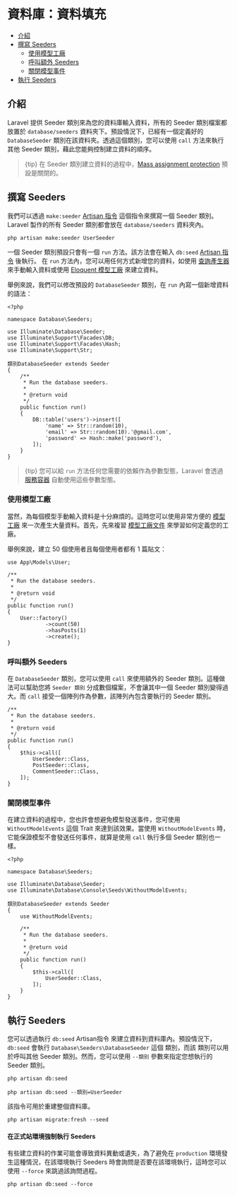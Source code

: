 # 資料庫：資料填充

- [介紹](#introduction)
- [撰寫 Seeders](#writing-seeders)
    - [使用模型工廠](#using-model-factories)
    - [呼叫額外 Seeders](#calling-additional-seeders)
    - [關閉模型事件](#muting-model-events)
- [執行 Seeders](#running-seeders)

<a name="introduction"></a>
## 介紹

Laravel 提供 Seeder 類別來為您的資料庫輸入資料，所有的 Seeder 類別檔案都放置於 `database/seeders` 資料夾下。預設情況下，已經有一個定義好的 `DatabaseSeeder` 類別在該資料夾。透過這個類別，您可以使用 `call` 方法來執行其他 Seeder 類別，藉此您能夠控制建立資料的順序。

> {tip} 在 Seeder 類別建立資料的過程中，[Mass assignment protection](/docs/{{version}}/eloquent#mass-assignment) 預設是關閉的。


<a name="writing-seeders"></a>
## 撰寫 Seeders

我們可以透過 `make:seeder` [Artisan 指令](/docs/{{version}}/artisan) 這個指令來撰寫一個 Seeder 類別。Laravel 製作的所有 Seeder 類別都會放在 `database/seeders` 資料夾內。

```shell
php artisan make:seeder UserSeeder
```

一個 Seeder 類別預設只會有一個 `run` 方法。該方法會在輸入 `db:seed` [Artisan 指令](/docs/{{version}}/artisan) 後執行。
在 `run` 方法內，您可以用任何方式新增您的資料，如使用 [查詢產生器](/docs/{{version}}/queries) 來手動輸入資料或使用 [Eloquent 模型工廠](/docs/{{version}}/database-testing#defining-model-factories) 來建立資料。

舉例來說，我們可以修改預設的 `DatabaseSeeder` 類別，在 `run` 內寫一個新增資料的語法：

    <?php

    namespace Database\Seeders;

    use Illuminate\Database\Seeder;
    use Illuminate\Support\Facades\DB;
    use Illuminate\Support\Facades\Hash;
    use Illuminate\Support\Str;

    類別DatabaseSeeder extends Seeder
    {
        /**
         * Run the database seeders.
         *
         * @return void
         */
        public function run()
        {
            DB::table('users')->insert([
                'name' => Str::random(10),
                'email' => Str::random(10).'@gmail.com',
                'password' => Hash::make('password'),
            ]);
        }
    }

> {tip} 您可以給 `run` 方法任何您需要的依賴作為參數型態，Laravel 會透過 [服務容器](/docs/{{version}}/container) 自動使用這些參數型態。

<a name="using-model-factories"></a>
### 使用模型工廠

當然，為每個模型手動輸入資料是十分麻煩的。這時您可以使用非常方便的 [模型工廠](/docs/{{version}}/database-testing#defining-model-factories) 來一次產生大量資料。首先，先來複習 [模型工廠文件](/docs/{{version}}/database-testing#defining-model-factories) 來學習如何定義您的工廠。

舉例來說，建立 50 個使用者且每個使用者都有 1 篇貼文：

    use App\Models\User;

    /**
     * Run the database seeders.
     *
     * @return void
     */
    public function run()
    {
        User::factory()
                ->count(50)
                ->hasPosts(1)
                ->create();
    }

<a name="calling-additional-seeders"></a>
### 呼叫額外 Seeders

在 `DatabaseSeeder` 類別，您可以使用 `call` 來使用額外的 Seeder 類別。這種做法可以幫助您將 `Seeder 類別` 分成數個檔案，不會讓其中一個 Seeder 類別變得過大。而 `call` 接受一個陣列作為參數，該陣列內包含要執行的 Seeder 類別。

    /**
     * Run the database seeders.
     *
     * @return void
     */
    public function run()
    {
        $this->call([
            UserSeeder::Class,
            PostSeeder::Class,
            CommentSeeder::Class,
        ]);
    }

<a name="muting-model-events"></a>
### 關閉模型事件

在建立資料的過程中，您也許會想避免模型發送事件，您可使用 `WithoutModelEvents` 這個 Trait 來達到該效果。當使用 `WithoutModelEvents` 時，它能保證模型不會發送任何事件，就算是使用 `call` 執行多個 Seeder 類別也一樣。


    <?php

    namespace Database\Seeders;

    use Illuminate\Database\Seeder;
    use Illuminate\Database\Console\Seeds\WithoutModelEvents;

    類別DatabaseSeeder extends Seeder
    {
        use WithoutModelEvents;

        /**
         * Run the database seeders.
         *
         * @return void
         */
        public function run()
        {
            $this->call([
                UserSeeder::Class,
            ]);
        }
    }

<a name="running-seeders"></a>
## 執行 Seeders

您可以透過執行 `db:seed` Artisan指令 來建立資料到資料庫內。預設情況下，`db:seed` 會執行 `Database\Seeders\DatabaseSeeder` 這個 類別，而該 類別可以用於呼叫其他 Seeder 類別。然而，您可以使用 `--類別` 參數來指定您想執行的 Seeder 類別。

```shell
php artisan db:seed

php artisan db:seed --類別=UserSeeder
```

該指令可用於重建整個資料庫。

```shell
php artisan migrate:fresh --seed
```

<a name="forcing-seeding-production"></a>
#### 在正式站環境強制執行 Seeders

有些建立資料的作業可能會導致資料異動或遺失，為了避免在 `production` 環境發生這種情況，在該環境執行 Seeders 時會詢問是否要在該環境執行，這時您可以使用 `--force` 來跳過該詢問過程。

```shell
php artisan db:seed --force
```
